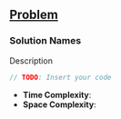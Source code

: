## [Problem]()

### Solution Names
Description

```kotlin
// TODO: Insert your code
```

* **Time Complexity**: 
* **Space Complexity**: 